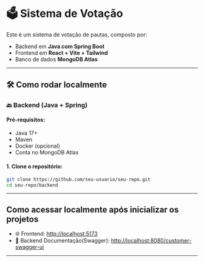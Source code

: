 # 🗳️ Sistema de Votação

Este é um sistema de votação de pautas, composto por:

- Backend em **Java com Spring Boot**
- Frontend em **React + Vite + Tailwind**
- Banco de dados **MongoDB Atlas**

---

## 🛠️ Como rodar localmente

### 🔙 Backend (Java + Spring)

#### Pré-requisitos:

- Java 17+
- Maven
- Docker (opcional)
- Conta no MongoDB Atlas

#### 1. Clone o repositório:

```bash
git clone https://github.com/seu-usuario/seu-repo.git
cd seu-repo/backend
```

---

## Como acessar localmente após inicializar os projetos

- 🌐 Frontend: [http://localhost:5173](https://nome-do-app.vercel.app)
- 🔗 Backend Documentação(Swagger): [http://localhost:8080/customer-swagger-ui](https://nome-do-backend.onrender.com)

---


